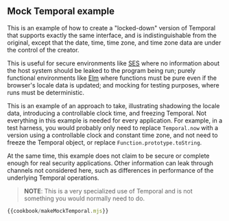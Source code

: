 ## Mock Temporal example

This is an example of how to create a "locked-down" version of Temporal that supports exactly the same interface, and is indistinguishable from the original, except that the date, time, time zone, and time zone data are under the control of the creator.

This is useful for secure environments like [SES](https://github.com/Agoric/ses-shim) where no information about the host system should be leaked to the program being run; purely functional environments like [Elm](https://elm-lang.org/) where functions must be pure even if the browser's locale data is updated; and mocking for testing purposes, where runs must be deterministic.

This is an example of an approach to take, illustrating shadowing the locale data, introducing a controllable clock time, and freezing Temporal.
Not everything in this example is needed for every application.
For example, in a test harness, you would probably only need to replace `Temporal.now` with a version using a controllable clock and constant time zone, and not need to freeze the Temporal object, or replace `Function.prototype.toString`.

At the same time, this example does not claim to be secure or complete enough for real security applications.
Other information can leak through channels not considered here, such as differences in performance of the underlying Temporal operations.

> **NOTE**: This is a very specialized use of Temporal and is not something you would normally need to do.

```javascript
{{cookbook/makeMockTemporal.mjs}}
```
